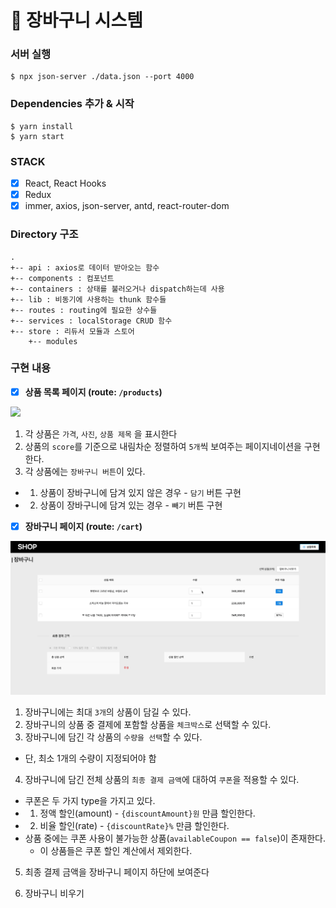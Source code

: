# 🛒 장바구니 시스템

### 서버 실행

```
$ npx json-server ./data.json --port 4000
```

### Dependencies 추가 & 시작

```
$ yarn install
$ yarn start
```

### STACK

- [x] React, React Hooks
- [x] Redux
- [x] immer, axios, json-server, antd, react-router-dom

### Directory 구조 
```
.
+-- api : axios로 데이터 받아오는 함수 
+-- components : 컴포넌트
+-- containers : 상태를 불러오거나 dispatch하는데 사용
+-- lib : 비동기에 사용하는 thunk 함수들 
+-- routes : routing에 필요한 상수들
+-- services : localStorage CRUD 함수
+-- store : 리듀서 모듈과 스토어
    +-- modules
```

### 구현 내용

- [x] **상품 목록 페이지 (route: `/products`)**
<img src="./page-system.gif" width="650" />

1. 각 상품은 `가격`, `사진`, `상품 제목` 을 표시한다
2. 상품의 `score`를 기준으로 내림차순 정렬하여 `5개`씩 보여주는 페이지네이션을 구현한다.
3. 각 상품에는 `장바구니 버튼`이 있다.

- 1.  상품이 장바구니에 담겨 있지 않은 경우 - `담기` 버튼 구현
- 2.  상품이 장바구니에 담겨 있는 경우 - `빼기` 버튼 구현

* [x] **장바구니 페이지 (route: `/cart`)**
<img src="./cart-system.gif" width="650" />

1. 장바구니에는 최대 `3개`의 상품이 담길 수 있다.
2. 장바구니의 상품 중 결제에 포함할 상품을 `체크박스`로 선택할 수 있다.
3. 장바구니에 담긴 각 상품의 `수량을 선택`할 수 있다.

- 단, 최소 1개의 수량이 지정되어야 함

4. 장바구니에 담긴 전체 상품의 `최종 결제 금액`에 대하여 `쿠폰`을 적용할 수 있다.

- 쿠폰은 두 가지 type을 가지고 있다.
- 1. 정액 할인(amount) - `{discountAmount}원` 만큼 할인한다.
- 2. 비율 할인(rate) - `{discountRate}%` 만큼 할인한다.
- 상품 중에는 쿠폰 사용이 불가능한 상품(`availableCoupon == false`)이 존재한다.
  - 이 상품들은 쿠폰 할인 계산에서 제외한다.

5. 최종 결제 금액을 장바구니 페이지 하단에 보여준다

6. 장바구니 비우기 
